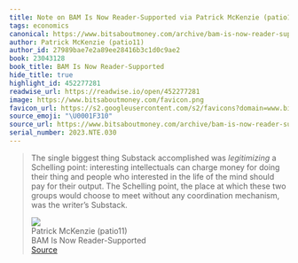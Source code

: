 ```yaml
---
title: Note on BAM Is Now Reader-Supported via Patrick McKenzie (patio11)
tags: economics
canonical: https://www.bitsaboutmoney.com/archive/bam-is-now-reader-supported/
author: Patrick McKenzie (patio11)
author_id: 27989bae7e2a89ee28416b3c1d0c9ae2
book: 23043128
book_title: BAM Is Now Reader-Supported
hide_title: true
highlight_id: 452277281
readwise_url: https://readwise.io/open/452277281
image: https://www.bitsaboutmoney.com/favicon.png
favicon_url: https://s2.googleusercontent.com/s2/favicons?domain=www.bitsaboutmoney.com
source_emoji: "\U0001F310"
source_url: https://www.bitsaboutmoney.com/archive/bam-is-now-reader-supported/#:~:text=The%20single%20biggest,the%20writer%E2%80%99s%20Substack.
serial_number: 2023.NTE.030
---
```

> The single biggest thing Substack accomplished was *legitimizing* a Schelling point: interesting intellectuals can charge money for doing their thing and people who interested in the life of the mind should pay for their output. The Schelling point, the place at which these two groups would choose to meet without any coordination mechanism, was the writer’s Substack.
> <div class="quoteback-footer"><div class="quoteback-avatar"><img class="mini-favicon" src="https://s2.googleusercontent.com/s2/favicons?domain=www.bitsaboutmoney.com"></div><div class="quoteback-metadata"><div class="metadata-inner"><span style="display:none">FROM:</span><div aria-label="Patrick McKenzie (patio11)" class="quoteback-author"> Patrick McKenzie (patio11)</div><div aria-label="BAM Is Now Reader-Supported" class="quoteback-title"> BAM Is Now Reader-Supported</div></div></div><div class="quoteback-backlink"><a target="_blank" aria-label="go to the full text of this quotation" rel="noopener" href="https://www.bitsaboutmoney.com/archive/bam-is-now-reader-supported/#:~:text=The%20single%20biggest,the%20writer%E2%80%99s%20Substack." class="quoteback-arrow"> Source</a></div></div>
